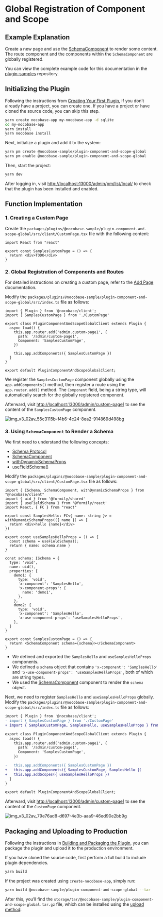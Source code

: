 # Global Registration of Component and Scope

## Example Explanation

Create a new page and use the [SchemaComponent](https://client.docs.nocobase.com/core/ui-schema/schema-component#schemacomponent-1) to render some content. The route component and the components within the `SchemaComponent` are globally registered.

You can view the complete example code for this documentation in the [plugin-samples](https://github.com/nocobase/plugin-samples/tree/main/packages/plugins/%40nocobase-sample/plugin-component-and-scope-global) repository.

## Initializing the Plugin

Following the instructions from [Creating Your First Plugin](/development/your-first-plugin), if you don’t already have a project, you can create one. If you have a project or have cloned the source code, you can skip this step.

```bash
yarn create nocobase-app my-nocobase-app -d sqlite
cd my-nocobase-app
yarn install
yarn nocobase install
```

Next, initialize a plugin and add it to the system:

```bash
yarn pm create @nocobase-sample/plugin-component-and-scope-global
yarn pm enable @nocobase-sample/plugin-component-and-scope-global
```

Then, start the project:

```bash
yarn dev
```

After logging in, visit [http://localhost:13000/admin/pm/list/local/](http://localhost:13000/admin/pm/list/local/) to check that the plugin has been installed and enabled.

## Function Implementation

### 1. Creating a Custom Page

Create the `packages/plugins/@nocobase-sample/plugin-component-and-scope-global/src/client/CustomPage.tsx` file with the following content:

```tsx | pure
import React from "react"

export const SamplesCustomPage = () => {
  return <div>TODO</div>
}
```

### 2. Global Registration of Components and Routes

For detailed instructions on creating a custom page, refer to the [Add Page](/plugin-samples/router/add-page) documentation.

Modify the `packages/plugins/@nocobase-sample/plugin-component-and-scope-global/src/index.ts` file as follows:

```tsx | pure
import { Plugin } from '@nocobase/client';
import { SamplesCustomPage } from './CustomPage'

export class PluginComponentAndScopeGlobalClient extends Plugin {
  async load() {
    this.app.router.add('admin.custom-page1', {
      path: '/admin/custom-page1',
      Component: 'SamplesCustomPage',
    })

    this.app.addComponents({ SamplesCustomPage })
  }
}

export default PluginComponentAndScopeGlobalClient;
```

We register the `SamplesCustomPage` component globally using the `app.addComponents()` method, then register a route using the `app.router.add()` method. The `Component` field, being a string type, will automatically search for the globally registered component.

Afterward, visit [http://localhost:13000/admin/custom-page1](http://localhost:13000/admin/custom-page1) to see the content of the `SamplesCustomPage` component.

![img_v3_02av_55c3115b-f4b6-4c24-8ea2-914869d498bg](https://static-docs.nocobase.com/img_v3_02av_55c3115b-f4b6-4c24-8ea2-914869d498bg.jpg)

### 3. Using `SchemaComponent` to Render a Schema

We first need to understand the following concepts:

- [Schema Protocol](/development/client/ui-schema/what-is-ui-schema)
- [SchemaComponent](https://client.docs.nocobase.com/core/ui-schema/schema-component#schemacomponent-1)
- [withDynamicSchemaProps](/development/client/ui-schema/what-is-ui-schema#x-component-props-and-x-use-component-props)
- [useFieldSchema()](https://client.docs.nocobase.com/core/ui-schema/designable#usefieldschema)

Modify the `packages/plugins/@nocobase-sample/plugin-component-and-scope-global/src/client/CustomPage.tsx` file as follows:

```tsx | pure
import { ISchema, SchemaComponent, withDynamicSchemaProps } from "@nocobase/client"
import { uid } from '@formily/shared'
import { useFieldSchema } from '@formily/react'
import React, { FC } from "react"

export const SamplesHello: FC<{ name: string }> = withDynamicSchemaProps(({ name }) => {
  return <div>hello {name}</div>
})

export const useSamplesHelloProps = () => {
  const schema = useFieldSchema();
  return { name: schema.name }
}

const schema: ISchema = {
  type: 'void',
  name: uid(),
  properties: {
    demo1: {
      type: 'void',
      'x-component': 'SamplesHello',
      'x-component-props': {
        name: 'demo1',
      },
    },
    demo2: {
      type: 'void',
      'x-component': 'SamplesHello',
      'x-use-component-props': 'useSamplesHelloProps',
    },
  }
}

export const SamplesCustomPage = () => {
  return <SchemaComponent schema={schema}></SchemaComponent>
}
```

- We defined and exported the `SamplesHello` and `useSamplesHelloProps` components.
- We defined a `schema` object that contains `'x-component': 'SamplesHello'` and `'x-use-component-props': 'useSamplesHelloProps'`, both of which are string types.
- We used the [SchemaComponent](https://client.docs.nocobase.com/core/ui-schema/schema-component#schemacomponent-1) component to render the `schema` object.

Next, we need to register `SamplesHello` and `useSamplesHelloProps` globally. Modify the `packages/plugins/@nocobase-sample/plugin-component-and-scope-global/src/index.ts` file as follows:

```diff
import { Plugin } from '@nocobase/client';
- import { SamplesCustomPage } from './CustomPage'
+ import { SamplesCustomPage, SamplesHello, useSamplesHelloProps } from './CustomPage'

export class PluginComponentAndScopeGlobalClient extends Plugin {
  async load() {
    this.app.router.add('admin.custom-page1', {
      path: '/admin/custom-page1',
      Component: 'SamplesCustomPage',
    })

-   this.app.addComponents({ SamplesCustomPage })
+   this.app.addComponents({ SamplesCustomPage, SamplesHello })
+   this.app.addScopes({ useSamplesHelloProps })
  }
}

export default PluginComponentAndScopeGlobalClient;
```

Afterward, visit [http://localhost:13000/admin/custom-page1](http://localhost:13000/admin/custom-page1) to see the content of the `CustomPage` component.

![img_v3_02av_79e76ad8-d697-4e3b-aaa9-46ed90e2bb9g](https://static-docs.nocobase.com/img_v3_02av_79e76ad8-d697-4e3b-aaa9-46ed90e2bb9g.jpg)

## Packaging and Uploading to Production

Following the instructions in [Building and Packaging the Plugin](/development/your-first-plugin#building-and-packaging-the-plugin), you can package the plugin and upload it to the production environment.

If you have cloned the source code, first perform a full build to include plugin dependencies.

```bash
yarn build
```

If the project was created using `create-nocobase-app`, simply run:

```bash
yarn build @nocobase-sample/plugin-component-and-scope-global --tar
```

After this, you’ll find the `storage/tar/@nocobase-sample/plugin-component-and-scope-global.tar.gz` file, which can be installed using the [upload method](/welcome/getting-started/plugin).
